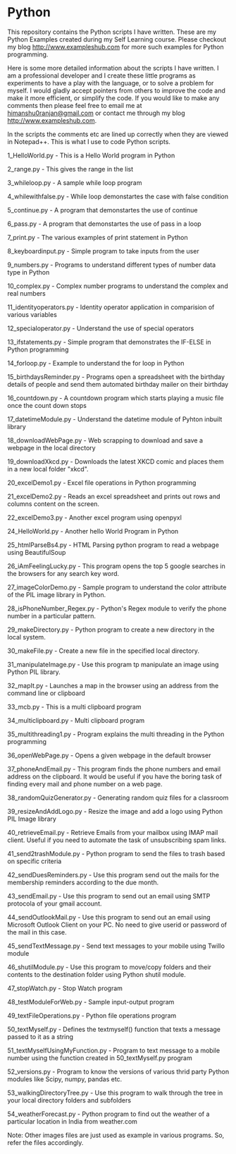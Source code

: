 # Python
This repository contains the Python scripts I have written. 
These are my Python Examples created during my Self Learning course. Please checkout my blog http://www.exampleshub.com for more such examples for Python programming. 

Here is some more detailed information about the scripts I have written. I am a professional developer and I create these little programs as experiments to have a play 
with the language, or to solve a problem for myself. I would gladly accept pointers from others to improve the code and make it more efficient, or simplify the code. 
If you would like to make any comments then please feel free to email me at himanshu0ranjan@gmail.com or contact me through my blog http://www.exampleshub.com.

In the scripts the comments etc are lined up correctly when they are viewed in Notepad++. This is what I use to code Python scripts.

1_HelloWorld.py			- This is a Hello World program in Python

2_range.py			- This gives the range in the list

3_whileloop.py			- A sample while loop program 

4_whilewithfalse.py		- While loop demonstartes the case with false condition

5_continue.py			- A program that demonstartes the use of continue

6_pass.py			- A program that demonstartes the use of pass in a loop

7_print.py			- The various examples of print statement in Python	

8_keyboardinput.py		- Simple program to take inputs from the user

9_numbers.py			- Programs to understand different types of number data type in Python

10_complex.py			- Complex number programs to understand the complex and real numbers

11_identityoperators.py		- Identity operator application in comparision of various variables

12_specialoperator.py		- Understand the use of special operators 

13_ifstatements.py		- Simple program that demonstrates the IF-ELSE in Python programming

14_forloop.py			- Example to understand the for loop in Python

15_birthdaysReminder.py		- Programs open a spreadsheet with the birthday details of people and send them automated birthday mailer on 
their birthday	

16_countdown.py			- A countdown program which starts playing a music file once the count down stops

17_datetimeModule.py		- Understand the datetime module of Pyhton inbuilt library 

18_downloadWebPage.py		- Web scrapping to download and save a webpage in the local directory

19_downloadXkcd.py		- Downloads the latest XKCD comic and places them in a new local folder "xkcd".

20_excelDemo1.py		- Excel file operations in Python programming

21_excelDemo2.py		- Reads an excel spreadsheet and prints out rows and columns content on the screen.

22_excelDemo3.py		- Another excel program using openpyxl 

24_HelloWorld.py		- Another hello World Program in Python

25_htmlParseBs4.py		- HTML Parsing python program to read a webpage using BeautifulSoup

26_iAmFeelingLucky.py		- This program opens the top 5 google searches in the browsers for any search key word.

27_imageColorDemo.py		- Sample program to understand the color attribute of the PIL image library in Python.

28_isPhoneNumber_Regex.py	- Python's Regex module to verify the phone number in a particular pattern. 

29_makeDirectory.py		- Python program to create a new directory in the local system.

30_makeFile.py			- Create a new file in the specified local directory. 

31_manipulateImage.py		- Use this program tp manipulate an image using Python PIL library.

32_mapIt.py			- Launches a map in the browser using an address from the command line or clipboard

33_mcb.py			- This is a multi clipboard program

34_multiclipboard.py		- Multi clipboard program

35_multithreading1.py		- Program explains the multi threading in the Python programming

36_openWebPage.py		- Opens a given webpage in the default browser

37_phoneAndEmail.py		- This program finds the phone numbers and email address on the clipboard. It would be useful if you have the  boring task of finding every mail and phone number on a web page.

38_randomQuizGenerator.py	- Generating random quiz files for a classroom

39_resizeAndAddLogo.py		- Resize the image and add a logo using Python PIL Image library

40_retrieveEmail.py		- Retrieve Emails from your mailbox using IMAP mail client. Useful if you need to automate the task of 
				  unsubscribing spam links.

41_send2trashModule.py		- Python program to send the files to trash based on specific criteria

42_sendDuesReminders.py		- Use this program send out the mails for the membership reminders according to the due month. 

43_sendEmail.py			- Use this program to send out an email using SMTP protocola of your gmail account. 

44_sendOutlookMail.py		- Use this program to send out an email using Microsoft Outlook Client on your PC. No need to give userid or 
password of the mail in this case.

45_sendTextMessage.py		- Send text messages to your mobile using Twillo module 

46_shutilModule.py		- Use this program to move/copy folders and their contents to the destination folder using Python shutil module. 

47_stopWatch.py			- Stop Watch program

48_testModuleForWeb.py		- Sample input-output program

49_textFileOperations.py	- Python file operations program

50_textMyself.py		- Defines the textmyself() function that texts a message passed to it as a string

51_textMyselfUsingMyFunction.py - Program to text message to a mobile number using the function created in 50_textMyself.py program

52_versions.py			- Program to know the versions of various thrid party Python modules like Scipy, numpy, pandas etc.

53_walkingDirectoryTree.py	- Use this program to walk through the tree in your local directory folders and subfolders

54_weatherForecast.py		- Python program to find out the weather of a particular location in India from weather.com

Note: Other images files are just used as example in various programs. So, refer the files accordingly.
